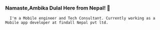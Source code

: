 ### Namaste,Ambika Dulal Here from Nepal!  👋
      I'm a Mobile engineer and Tech Consultant. Currently working as a Mobile app developer at findall Nepal pvt ltd.
<!--
**Ambikadulal/Ambikadulal** is a ✨ _special_ ✨ repository because its `README.md` (this file) appears on your GitHub profile.

Here are some ideas to get you started:

- 🔭 I’m currently working on findall.com.np
- 🌱 I’m currently learning python 
- 👯  I’m looking to collaborate on Projects for Nepali Market
- 💬Ask me about Technology, Tech career in Nepal, Flutter and Dart
- 📫 How to reach me: ...
- 😄 Pronouns: ...
- ⚡ Fun fact: ...
-->
